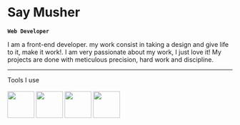 # Say Musher

**`Web Developer`**

I am a front-end developer. my work consist in taking a design and give life to it, make it work!. I am very passionate about my work, I just love it! My projects are done with meticulous precision, hard work and discipline.

---

Tools I use </br>
</br>
<img width="60px" style="padding-right=10px" src="https://cdn.jsdelivr.net/gh/devicons/devicon/icons/html5/html5-plain.svg" />
<img width="60px" style="padding-right=10px" src="https://cdn.jsdelivr.net/gh/devicons/devicon/icons/css3/css3-plain.svg" />
<img width="60px" style="padding-right=10px" src="https://cdn.jsdelivr.net/gh/devicons/devicon/icons/javascript/javascript-plain.svg">
<img width="60px" style="padding-right=10px" src="https://cdn.jsdelivr.net/gh/devicons/devicon/icons/react/react-original.svg" />
                    
          


